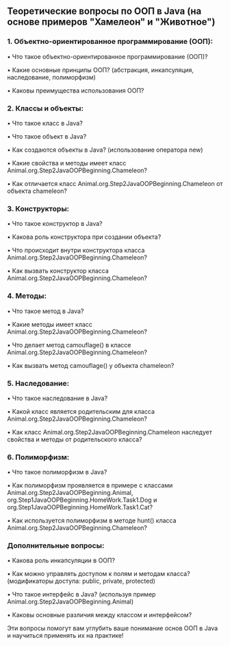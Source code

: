 ## Теоретические вопросы по ООП в Java (на основе примеров "Хамелеон" и "Животное")

### 1. Объектно-ориентированное программирование (ООП):

• Что такое объектно-ориентированное программирование (ООП)?

• Какие основные принципы ООП? (абстракция, инкапсуляция, наследование, полиморфизм)

• Каковы преимущества использования ООП?

### 2. Классы и объекты:

• Что такое класс в Java?

• Что такое объект в Java?

• Как создаются объекты в Java? (использование оператора new)

• Какие свойства и методы имеет класс Animal.org.Step2JavaOOPBeginning.Chameleon?

• Как отличается класс Animal.org.Step2JavaOOPBeginning.Chameleon от объекта chameleon?

### 3. Конструкторы:

• Что такое конструктор в Java?

• Какова роль конструктора при создании объекта?

• Что происходит внутри конструктора класса Animal.org.Step2JavaOOPBeginning.Chameleon?

• Как вызвать конструктор класса Animal.org.Step2JavaOOPBeginning.Chameleon?

### 4. Методы:

• Что такое метод в Java?

• Какие методы имеет класс Animal.org.Step2JavaOOPBeginning.Chameleon?

• Что делает метод camouflage() в классе Animal.org.Step2JavaOOPBeginning.Chameleon?

• Как вызвать метод camouflage() у объекта chameleon?

###  5. Наследование:

• Что такое наследование в Java?

• Какой класс является родительским для класса Animal.org.Step2JavaOOPBeginning.Chameleon?

• Как класс Animal.org.Step2JavaOOPBeginning.Chameleon наследует свойства и методы от родительского класса?

### 6. Полиморфизм:

• Что такое полиморфизм в Java?

• Как полиморфизм проявляется в примере с классами Animal.org.Step2JavaOOPBeginning.Animal, org.Step1JavaOOPBeginning.HomeWork.Task1.Dog и org.Step1JavaOOPBeginning.HomeWork.Task1.Cat?

• Как используется полиморфизм в методе hunt() класса Animal.org.Step2JavaOOPBeginning.Chameleon?


### Дополнительные вопросы:

• Какова роль инкапсуляции в ООП?

• Как можно управлять доступом к полям и методам класса? (модификаторы доступа: public, private, protected)

• Что такое интерфейс в Java? (используя пример Animal.org.Step2JavaOOPBeginning.Animal)

• Каковы основные различия между классом и интерфейсом?

Эти вопросы помогут вам углубить ваше понимание основ ООП в Java и научиться применять их на практике!